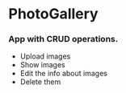 # PhotoGallery 
### App with CRUD operations.
* Upload images
* Show images
* Edit the info about images
* Delete them
 
